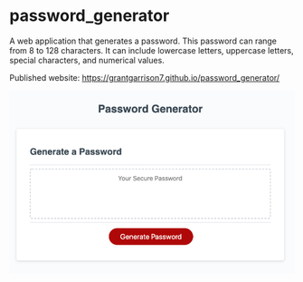 # password_generator

A web application that generates a password. This password can range from 8 to 128 characters. It can include lowercase letters, uppercase letters, special characters, and numerical values.

Published website: https://grantgarrison7.github.io/password_generator/

![screenshot](./Develop/Password_generator.png)
